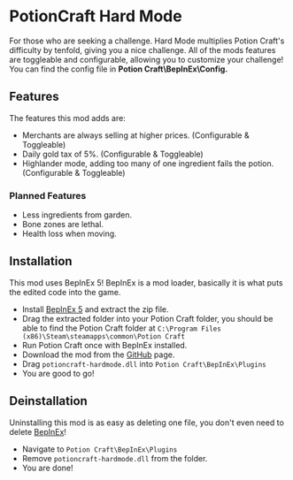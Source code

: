 # PotionCraft Hard Mode
For those who are seeking a challenge. Hard Mode multiplies Potion Craft's difficulty by tenfold, giving you a nice challenge. All of the mods features are toggleable and configurable, allowing you to customize your challenge! You can find the config file in **Potion Craft\BepInEx\Config.**
## Features
The features this mod adds are:
- Merchants are always selling at higher prices. (Configurable & Toggleable)
- Daily gold tax of 5%. (Configurable & Toggleable)
- Highlander mode, adding too many of one ingredient fails the potion. (Configurable & Toggleable)
### Planned Features
- Less ingredients from garden.
- Bone zones are lethal.
- Health loss when moving. 
## Installation
This mod uses BepInEx 5! BepInEx is a mod loader, basically it is what puts the edited code into the game.
- Install [BepInEx 5](https://github.com/BepInEx/BepInEx/releases) and extract the zip file.
- Drag the extracted folder into your Potion Craft folder, you should be able to find the Potion Craft folder at `C:\Program Files (x86)\Steam\steamapps\common\Potion Craft`
- Run Potion Craft once with BepInEx installed.
- Download the mod from the [GitHub](https://github.com/catgocri/HardMode/releases) page.
- Drag `potioncraft-hardmode.dll` into `Potion Craft\BepInEx\Plugins`
- You are good to go!
## Deinstallation
Uninstalling this mod is as easy as deleting one file, you don't even need to delete [BepInEx](https://github.com/BepInEx/BepInEx/releases)!
- Navigate to `Potion Craft\BepInEx\Plugins`
- Remove `potioncraft-hardmode.dll` from the folder.
- You are done!

